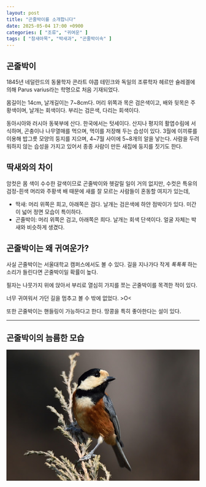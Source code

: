 ```yaml
---
layout: post
title: "곤줄박이를 소개합니다"
date: 2025-05-04 17:00 +0900
categories: [ "조류", "귀여운" ]
tags: [ "참새아목", "박새과", "곤줄박이속" ]
---
```


## 곤줄박이

1845년 네덜란드의 동물학자 콘라트 야콥 테민크와 독일의 조류학자 헤르만 슐레겔에 의해 Parus varius라는 학명으로 처음 기재되었다.

몸길이는 14cm, 날개길이는 7~8cm다. 머리 위쪽과 목은 검은색이고, 배와 뒷목은 주황색이며, 날개는 회색이다. 부리는 검은색, 다리는 회색이다.

동아시아와 러시아 동북부에 산다. 한국에서는 텃세이다. 산지나 평지의 활엽수림에 서식하며, 곤충이나 나무열매를 먹으며, 먹이를 저장해 두는 습성이 있다. 3월에 이끼류를 이용해 밥그릇 모양의 둥지를 지으며, 4~7월 사이에 5~8개의 알을 낳는다. 사람을 두려워하지 않는 습성을 가지고 있어서 종종 사람이 만든 새집에 둥지를 짓기도 한다.

## 딱새와의 차이

암컷은 몸 색이 수수한 갈색이므로 곤줄박이와 헷갈릴 일이 거의 없지만, 수컷은 특유의 검정-흰색 머리와 주황색 배 때문에 새를 잘 모르는 사람들이 혼동할 여지가 있는데,

* 딱새: 머리 위쪽은 희고, 아래쪽은 검다. 날개는 검은색에 하얀 점박이가 있다. 미간이 넓어 정면 모습이 특이하다.
* 곤줄박이: 머리 위쪽은 검고, 아래쪽은 희다. 날개는 회색 단색이다. 얼굴 자체는 박새와 비슷하게 생겼다.

## 곤줄박이는 왜 귀여운가?

사실 곤줄박이는 서울대학교 캠퍼스에서도 볼 수 있다. 길을 지나가다 작게 _톡톡톡_ 하는 소리가 들린다면 곤줄박이일 확률이 높다.

필자는 나뭇가지 위에 앉아서 부리로 열심히 가지를 쪼는 곤줄박이를 목격한 적이 있다.

너무 귀여워서 가던 길을 멈추고 볼 수 밖에 없었다. >O<

또한 곤줄박이는 핸들링이 가능하다고 한다. 땅콩을 특히 좋아한다는 설이 있다.

---

## 곤줄박이의 늠름한 모습

![Gonjulbaggi](/assets/img/Gonjulbaggi.jpg)
